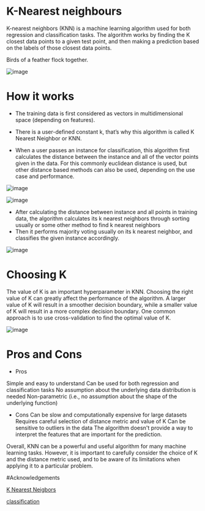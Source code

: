 # K-Nearest neighbours
K-nearest neighbors (KNN) is a machine learning algorithm used for both regression and classification tasks. The algorithm works by finding the K closest data points to a given test point, and then making a prediction based on the labels of those closest data points.

Birds of a feather flock together.

![image](https://miro.medium.com/v2/resize:fit:1222/format:webp/1*wW8O-0xVQUFhBGexx2B6hg.png)

# How it works

- The training data is first considered as vectors in multidimensional space (depending on features).

- There is a user-defined constant k, that’s why this algorithm is called K Nearest Neighbor or KNN.
- When a user passes an instance for classification, this algorithm first calculates the distance between the instance and all of the vector points given in the data. For this commonly euclidean distance is used, but other distance based methods can also be used, depending on the use case and performance.

![image](https://miro.medium.com/v2/resize:fit:538/format:webp/0*yPNLlZPav7W6xDxS.png)

![image](https://miro.medium.com/v2/resize:fit:1400/format:webp/1*zQucA3czF28kk5c10WukRg.png)


- After calculating the distance between instance and all points in training data, the algorithm calculates its k nearest neighbors through sorting usually or some other method to find k nearest neighbors
- Then it performs majority voting usually on its k nearest neighbor, and classifies the given instance accordingly.

![image](https://encrypted-tbn0.gstatic.com/images?q=tbn:ANd9GcSOqFhZ3V4nuwZ5hHacqTqcLmicGcOItWsxjg&usqp=CAU)

# Choosing K
The value of K is an important hyperparameter in KNN. Choosing the right value of K can greatly affect the performance of the algorithm. A larger value of K will result in a smoother decision boundary, while a smaller value of K will result in a more complex decision boundary. One common approach is to use cross-validation to find the optimal value of K.

![image](https://miro.medium.com/v2/resize:fit:1400/format:webp/1*WoL6cFcZZ2ZxVJ8k5iA7sw.png)

# Pros and Cons
- Pros

Simple and easy to understand
Can be used for both regression and classification tasks
No assumption about the underlying data distribution is needed
Non-parametric (i.e., no assumption about the shape of the underlying function)

- Cons
Can be slow and computationally expensive for large datasets
Requires careful selection of distance metric and value of K
Can be sensitive to outliers in the data
The algorithm doesn't provide a way to interpret the features that are important for the prediction.



Overall, KNN can be a powerful and useful algorithm for many machine learning tasks. However, it is important to carefully consider the choice of K and the distance metric used, and to be aware of its limitations when applying it to a particular problem.







#Acknowledgements

[K Nearest Neigbors](https://medium.com/@muhammadammarabid01/k-nearest-neigbors-knn-basic-algorithm-from-scratch-in-python-8471b655a013)

[classification](https://stackoverflow.com/questions/11568897/value-of-k-in-k-nearest-neighbor-algorithm)
